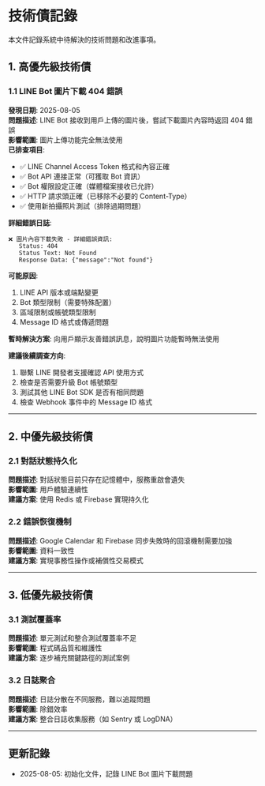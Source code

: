 # 技術債記錄

本文件記錄系統中待解決的技術問題和改進事項。

## 1. 高優先級技術債

### 1.1 LINE Bot 圖片下載 404 錯誤
**發現日期**: 2025-08-05  
**問題描述**: LINE Bot 接收到用戶上傳的圖片後，嘗試下載圖片內容時返回 404 錯誤  
**影響範圍**: 圖片上傳功能完全無法使用  
**已排查項目**:
- ✅ LINE Channel Access Token 格式和內容正確
- ✅ Bot API 連接正常（可獲取 Bot 資訊）
- ✅ Bot 權限設定正確（媒體檔案接收已允許）
- ✅ HTTP 請求頭正確（已移除不必要的 Content-Type）
- ✅ 使用新拍攝照片測試（排除過期問題）

**詳細錯誤日誌**:
```
❌ 圖片內容下載失敗 - 詳細錯誤資訊:
   Status: 404
   Status Text: Not Found
   Response Data: {"message":"Not found"}
```

**可能原因**:
1. LINE API 版本或端點變更
2. Bot 類型限制（需要特殊配置）
3. 區域限制或帳號類型限制
4. Message ID 格式或傳遞問題

**暫時解決方案**: 向用戶顯示友善錯誤訊息，說明圖片功能暫時無法使用

**建議後續調查方向**:
1. 聯繫 LINE 開發者支援確認 API 使用方式
2. 檢查是否需要升級 Bot 帳號類型
3. 測試其他 LINE Bot SDK 是否有相同問題
4. 檢查 Webhook 事件中的 Message ID 格式

---

## 2. 中優先級技術債

### 2.1 對話狀態持久化
**問題描述**: 對話狀態目前只存在記憶體中，服務重啟會遺失  
**影響範圍**: 用戶體驗連續性  
**建議方案**: 使用 Redis 或 Firebase 實現持久化

### 2.2 錯誤恢復機制
**問題描述**: Google Calendar 和 Firebase 同步失敗時的回滾機制需要加強  
**影響範圍**: 資料一致性  
**建議方案**: 實現事務性操作或補償性交易模式

---

## 3. 低優先級技術債

### 3.1 測試覆蓋率
**問題描述**: 單元測試和整合測試覆蓋率不足  
**影響範圍**: 程式碼品質和維護性  
**建議方案**: 逐步補充關鍵路徑的測試案例

### 3.2 日誌聚合
**問題描述**: 日誌分散在不同服務，難以追蹤問題  
**影響範圍**: 除錯效率  
**建議方案**: 整合日誌收集服務（如 Sentry 或 LogDNA）

---

## 更新記錄
- 2025-08-05: 初始化文件，記錄 LINE Bot 圖片下載問題